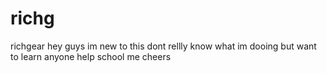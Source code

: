 # richg
richgear
hey guys im new to this dont rellly know what im dooing but want to learn anyone help school me cheers
